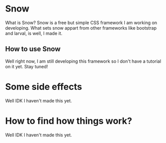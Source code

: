 # Snow
What is Snow? Snow is a free but simple CSS framework I am working on developing. What sets snow appart from other frameworks like 
bootstrap and larval, is well, I made it. 

## How to use Snow
Well right now, I am still developing this framework so I don't have a tutorial on it yet. 
Stay tuned!

# Some side effects 
Well IDK I haven't made this yet.

# How to find how things work?
Well IDK I haven't made this yet.
